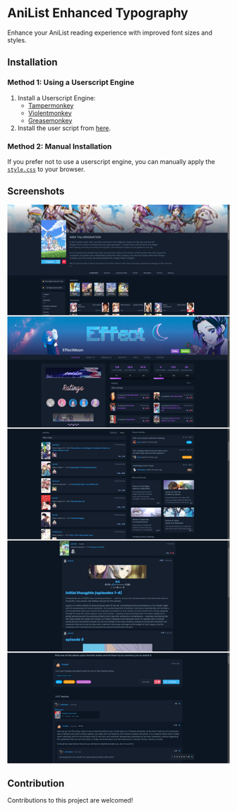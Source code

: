 # AniList Enhanced Typography

Enhance your AniList reading experience with improved font sizes and styles.

## Installation

### Method 1: Using a Userscript Engine

1. Install a Userscript Engine:
   - [Tampermonkey](https://www.tampermonkey.net/)
   - [Violentmonkey](https://violentmonkey.github.io/get-it/)
   - [Greasemonkey](https://addons.mozilla.org/en-US/firefox/addon/greasemonkey/)
2. Install the user script from [here](./dist/anilist-enhanced-typography.user.js?raw=1).

### Method 2: Manual Installation

If you prefer not to use a userscript engine, you can manually apply the [`style.css`](./dist/style.css) to your browser.

## Screenshots

![](./screenshots/screenshot_01.png)
![](./screenshots/screenshot_05.png)
![](./screenshots/screenshot_02.png)
![](./screenshots/screenshot_03.png)
![](./screenshots/screenshot_04.png)

## Contribution

Contributions to this project are welcomed!
